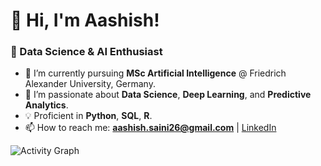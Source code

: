 # 👋 Hi, I'm Aashish!  
### 🚀 Data Science & AI Enthusiast  

- 🔭 I’m currently pursuing **MSc Artificial Intelligence** @ Friedrich Alexander University, Germany.  
- 🌱 I’m passionate about **Data Science**, **Deep Learning**, and **Predictive Analytics**.  
- 💡 Proficient in **Python**, **SQL**, **R**.
- 📫 How to reach me: **aashish.saini26@gmail.com** | [LinkedIn](https://www.linkedin.com/in/aashish16/) 

![Activity Graph](https://github-readme-activity-graph.vercel.app/graph?username=AashishSaini16&theme=monokai)
